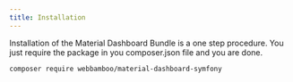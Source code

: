 ```yaml
---
title: Installation
---
```


Installation of the Material Dashboard Bundle is a one step procedure. You just require the package in you composer.json file and you are done.

`composer require webbamboo/material-dashboard-symfony`